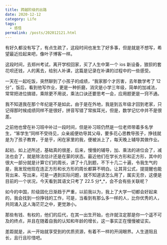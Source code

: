```yaml
---
title: 跨越阶级的出路
date: 2020-12-12
category: Life
tags:
  - 感悟
permalink: /posts/202012121.html
---
```


有好久都没有写了，有点生疏了，这段时间也发生了好多事，但是就是不想写，希望最近捡起来吧，像叶子博客一样。

这段时间，去郑州考试，离开学校回家，买了人生中第一个 ios 新设备，狼狈的套花呗还钱，人的离去，给别人补课，这篇是记录在补课的过程中的一些感受。

一天在一起吃饭，突然聊到了小孩子的成绩，“我家那个才厉害，去年数学考了 12 分”，饭后，看到他写作业，更是一种折磨，消灾是小学三年级，简单的加减法，常常把进位搞错，乘除更不用说，乘法口诀还要思考一会，应用题更是一窍不通。

我不知道我在那个年纪是不是如此，由于是在外地，我是到五年级才回到老家，只记得那时候成绩同样不是很好，拼音写错了常挨耳光，但是，数学记忆中并不是很差。

之前他也曾在补习班中补过一段时间，但是补习班仍然是一位老师带着多名学生，“笨学生”同样不受待见，众亲戚便劝导其父母，要多花心思教导孩子，挣钱就是为了孩子教育，于是乎，闲在家里的我，便被派上了，每天晚上辅导其做作业。

起初，如上述所述，基础真的很差，后来，慢慢的辅导，加、乘法的进位会了，减法也会了，就是除法估计还是在蒙的状态。最近他们在学长方形和正方形，其中的很大一部分就是计算它们的周长，讲了十几到题，不下十几二十遍，令我生气的是，我发现他现在连正方形和长方形的周长都算不明白。让其背公式，提提醒也能背出来、写出来，可是一遇到实际问题，就不知道该怎么用了，属实无奈，这便是目前的一个状况，今天看到其语文只考了 22.5 分*\_*，会不会有些关联呢？

如今的中国，阶级固化日渐趋于严重，以前我以为，我上了大学一切都会好起来的，我会找到一份挣钱的工作，可是，当看到有那么多一样的人，比你优秀的人，共同涌入这人海茫茫之中，更觉渺小。

那些有钱、有权的，他们的后代，在其一出生开始，也许就注定那是你一个遥不可及的终点，并且在随着自我的认知和年龄的增长，这一事实正在慢慢被证实。

差距就是，从一开始就享受到的优质资源，有着不一样的开阔眼界。人生道阻且长，且行且珍惜吧。
